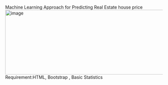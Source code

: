 Machine Learning Approach for Predicting Real Estate house price <img width="2779" height="207" alt="image" src="https://github.com/user-attachments/assets/de580e8b-0f8b-4c90-83f5-e9cf9c3bdb8b" />
Requirement:HTML, Bootstrap , Basic Statistics
